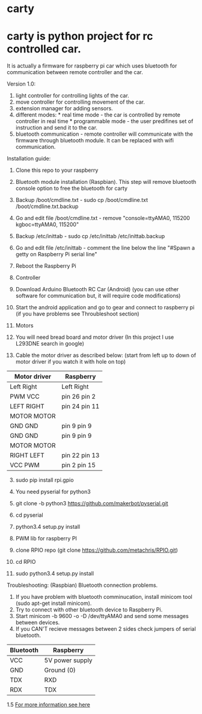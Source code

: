 # carty

# carty is python project for rc controlled car.
It is actually a firmware for raspberry pi car
which uses bluetooth for communication between remote controller and the car.

Version 1.0:
  1. light controller for controlling lights of the car.
  2. move controller for controlling movement of the car.
  3. extension manager for adding sensors.
  4. different modes:
    * real time mode - the car is controlled by remote controller in real time
    * programmable mode - the user predifines set of instruction and send it to the car.
  5. bluetooth communication - remote controller will communicate with the
        firmware through bluetooth module. It can be replaced with wifi communication.


Installation guide:

1. Clone this repo to your raspberry

2. Bluetooth module installation (Raspbian).
   This step will remove bluetooth console option to free the bluetooth for carty
  1. Backup /boot/cmdline.txt - sudo cp /boot/cmdline.txt /boot/cmdline.txt.backup
  2. Go and edit file /boot/cmdline.txt - remove "console=ttyAMA0, 115200 kgboc=ttyAMA0, 115200"
  3. Backup /etc/inittab - sudo cp /etc/inittab /etc/inittab.backup
  4. Go and edit file /etc/inittab -
     comment the line below the line "#Spawn a getty on Raspberry Pi serial line"
  5. Reboot the Raspberry Pi

3. Controller
  1. Download Arduino Bluetooth RC Car (Android) (you can use other software
        for communication but, it will require code modifications)
  2. Start the android application and go to gear and connect to raspberry pi
     (if you have problems see Throubleshoot section)

4. Motors
  1. You will need bread board and motor driver (In this project I use L293DNE search in google)
  2. Cable the motor driver as described below: (start from left up to down of motor driver if you
        watch it with hole on top)

Motor driver   | Raspberry 
-------------- | -----------------
Left     Right | Left      Right
PWM      VCC   | pin 26    pin 2
LEFT     RIGHT | pin 24    pin 11
MOTOR    MOTOR |        
GND      GND   | pin 9     pin 9
GND      GND   | pin 9     pin 9
MOTOR    MOTOR |        
RIGHT    LEFT  | pin 22    pin 13
VCC      PWM   | pin 2     pin 15

  3. sudo pip install rpi.gpio

5. You need pyserial for python3
  1. git clone -b python3 https://github.com/makerbot/pyserial.git
  2. cd pyserial
  3. python3.4 setup.py install

6. PWM lib for raspberry PI
  1. clone RPIO repo (git clone https://github.com/metachris/RPIO.git)
  2. cd RPIO
  3. sudo python3.4 setup.py install


Troubleshooting: (Raspbian) Bluetooth connection problems.
  1. If you have problem with bluetooth comminucation, install minicom tool (sudo apt-get install minicom).
  2. Try to connect with other bluetooth device to Raspberry Pi.
  3. Start minicom -b 9600 -o -D /dev/ttyAMA0 and send some messages between devices.
  4. If you CAN'T recieve messages between 2 sides check jumpers of serial bluetooth.

Bluetooth | Raspberry 
--------- | -----------------
VCC       | 5V power supply
GND       | Ground (0)
TDX       | RXD
RDX       | TDX

  1.5 [For more information see here](http://blog.miguelgrinberg.com/post/a-cheap-bluetooth-serial-port-for-your-raspberry-pi)


